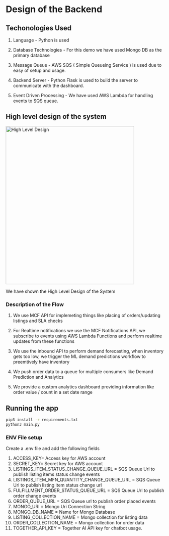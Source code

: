 # Design of the Backend

## Techonologies Used

1. Language - Python is used

2. Database Technologies - For this demo we have used Mongo DB as the primary database

3. Message Queue - AWS SQS ( Simple Queueing Service ) is used due to easy of setup and usage.

4. Backend Server - Python Flask is used to build the server to communicate with the dashboard.

5. Event Driven Processing - We have used AWS Lambda for handling events to SQS queue.

## High level design of the system

<img src="https://drive.google.com/uc?export=view&id=1l_GoIILAbVSXnVF9dgJhgIHWpTSC4n2L" alt="High Level Design" width="90%" height="500">

We have shown the High Level Design of the System

### Description of the Flow

1. We use MCF API for implemeting things like placing of orders/updating listings and SLA checks

2. For Realtime notifications we use the MCF Notifications API, we subscribe to events using AWS Lambda Functions and perform realtime updates from these functions

3. We use the inbound API to perform demand forecasting, when inventory gets too low, we trigger the ML demand predictions workflow to preemtively have inventory

4. We push order data to a queue for multiple consumers like Demand Prediction and Analytics

5. We provide a custom analytics dashboard providing information like order value / count in a set date range

## Running the app

```bash
pip3 install -r requirements.txt
python3 main.py
```

### ENV File setup

Create a .env file and add the following fields

1. ACCESS_KEY= Access key for AWS account
2. SECRET_KEY= Secret key for AWS account
3. LISTINGS_ITEM_STATUS_CHANGE_QUEUE_URL = SQS Queue Url to publish listing items status change events
4. LISTINGS_ITEM_MFN_QUANTITY_CHANGE_QUEUE_URL = SQS Queue Url to publish listing item status change url
5. FULFILLMENT_ORDER_STATUS_QUEUE_URL = SQS Queue Url to publish order change events
6. ORDER_QUEUE_URL = SQS Queue url to publish order placed events
7. MONGO_URI = Mongo Uri Connection String
8. MONGO_DB_NAME = Name for Mongo Database
9. LISTING_COLLECTION_NAME = Mongo collection for listing data
10. ORDER_COLLECTION_NAME = Mongo collection for order data
11. TOGETHER_API_KEY = Together AI API  key for chatbot usage.